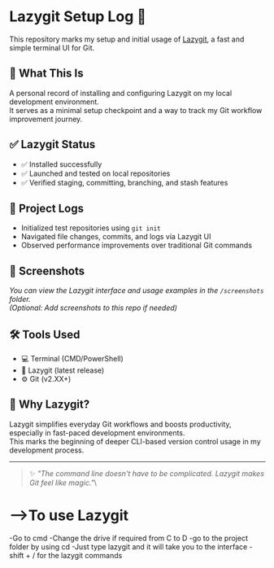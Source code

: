 # Lazygit Setup Log 🧩

This repository marks my setup and initial usage of [Lazygit](https://github.com/jesseduffield/lazygit), a fast and simple terminal UI for Git.

## 📌 What This Is

A personal record of installing and configuring Lazygit on my local development environment.  
It serves as a minimal setup checkpoint and a way to track my Git workflow improvement journey.

## ✅ Lazygit Status

- ✅ Installed successfully
- ✅ Launched and tested on local repositories
- ✅ Verified staging, committing, branching, and stash features

## 📂 Project Logs

- Initialized test repositories using `git init`
- Navigated file changes, commits, and logs via Lazygit UI
- Observed performance improvements over traditional Git commands

## 📸 Screenshots

*You can view the Lazygit interface and usage examples in the `/screenshots` folder.*  
_(Optional: Add screenshots to this repo if needed)_

## 🛠️ Tools Used

- 💻 Terminal (CMD/PowerShell)
- 🧪 Lazygit (latest release)
- ⚙️ Git (v2.XX+)

## 💬 Why Lazygit?

Lazygit simplifies everyday Git workflows and boosts productivity, especially in fast-paced development environments.  
This marks the beginning of deeper CLI-based version control usage in my development process.

---

> ✨ *"The command line doesn't have to be complicated. Lazygit makes Git feel like magic."*\

# -->To use Lazygit
-Go to cmd
-Change the drive if required from C to D 
-go to the project folder by using cd 
-Just type lazygit and it will take you to the interface
-shift + / for the lazygit commands 

